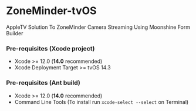# ZoneMinder-tvOS
AppleTV Solution To ZoneMinder Camera Streaming Using Moonshine Form Builder

### Pre-requisites (Xcode project)
 - Xcode >= 12.0 (**14.0** recommended)
 - Xcode Deployment Target >= tvOS 14.3
 
 ### Pre-requisites (Ant build)
 - Xcode >= 12.0 (**14.0** recommended)
 - Command Line Tools (To install run `xcode-select --select` on Terminal)
 
